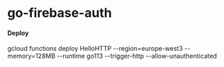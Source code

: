 # go-firebase-auth


#### Deploy 

gcloud functions deploy HelloHTTP --region=europe-west3 --memory=128MB --runtime go113 --trigger-http --allow-unauthenticated